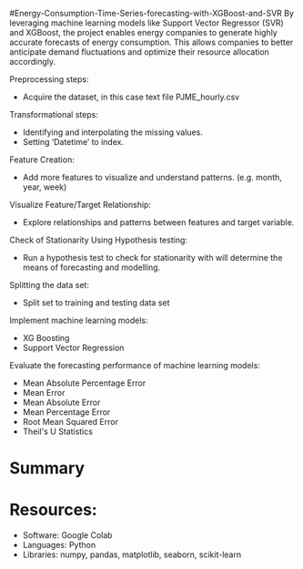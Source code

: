 #Energy-Consumption-Time-Series-forecasting-with-XGBoost-and-SVR
  By leveraging machine learning models like Support Vector Regressor (SVR) and XGBoost, the project enables energy companies to generate highly accurate forecasts of energy consumption. This allows companies to better anticipate demand fluctuations and optimize their resource allocation accordingly.


  
Preprocessing steps: 


* Acquire the dataset, in this case text file PJME_hourly.csv


Transformational steps:


* Identifying and interpolating the missing values. 
* Setting ‘Datetime’ to index.



Feature Creation:


* Add more features to visualize and understand patterns. (e.g. month, year, week)



Visualize Feature/Target Relationship:



* Explore relationships and patterns between features and target variable.




Check of Stationarity Using Hypothesis testing:


* Run a hypothesis test to check for stationarity with will determine the means of forecasting and modelling.




Splitting the data set:


* Split set to training and testing data set



Implement machine learning models:



* XG Boosting 
* Support Vector Regression




Evaluate the forecasting performance of machine learning models:



* Mean Absolute Percentage Error
* Mean Error
* Mean Absolute Error
* Mean Percentage Error
* Root Mean Squared Error
* Theil's U Statistics



# Summary



# Resources:
* Software: Google Colab
* Languages: Python
* Libraries: numpy, pandas, matplotlib, seaborn, scikit-learn

